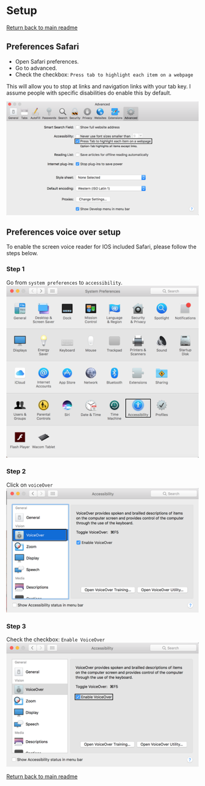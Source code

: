 # Setup

[Return back to main readme](https://github.com/IIYAMA12/cssttr)

## Preferences Safari
* Open Safari preferences.
* Go to advanced.
* Check the checkbox: `Press tab to highlight each item on a webpage`

This will allow you to stop at links and navigation links with your tab key. I assume people with specific disabilities do enable this by default.

![Safari preferences](readme_content/safariVoorkeuren.png)

## Preferences voice over setup

To enable the screen voice reader for IOS included Safari, please follow the steps below.

### Step 1
Go from `system preferences` to `accessibility`.
![Safari preferences](readme_content/voiceOver1.png)


### Step 2

Click on `voiceOver`
![Safari preferences](readme_content/voiceOver2.png)

### Step 3

Check the checkbox: `Enable VoiceOver`
![Safari preferences](readme_content/voiceOver3.png)


[Return back to main readme](https://github.com/IIYAMA12/cssttr)
